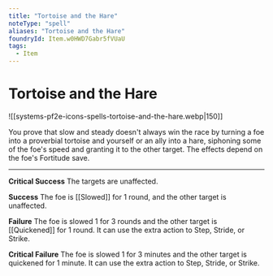 ```yaml
---
title: "Tortoise and the Hare"
noteType: "spell"
aliases: "Tortoise and the Hare"
foundryId: Item.w0HWD7Gabr5fVUaU
tags:
  - Item
---
```


# Tortoise and the Hare
![[systems-pf2e-icons-spells-tortoise-and-the-hare.webp|150]]

You prove that slow and steady doesn't always win the race by turning a foe into a proverbial tortoise and yourself or an ally into a hare, siphoning some of the foe's speed and granting it to the other target. The effects depend on the foe's Fortitude save.

* * *

**Critical Success** The targets are unaffected.

**Success** The foe is [[Slowed]] for 1 round, and the other target is unaffected.

**Failure** The foe is slowed 1 for 3 rounds and the other target is [[Quickened]] for 1 round. It can use the extra action to Step, Stride, or Strike.

**Critical Failure** The foe is slowed 1 for 3 minutes and the other target is quickened for 1 minute. It can use the extra action to Step, Stride, or Strike.
